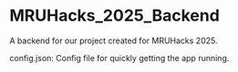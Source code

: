 # MRUHacks_2025_Backend

A backend for our project created for MRUHacks 2025.

config.json: Config file for quickly getting the app running.
